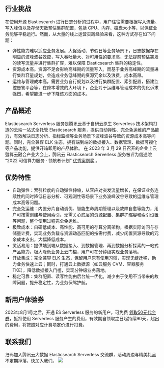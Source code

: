 ## 行业挑战
在使用开源 Elasticsearch 进行日志分析的过程中，用户往往需要根据写入流量、写入峰值以及存储天数预估集群配置，包括 CPU、内存、磁盘大小等，以保证业务能够平稳运行。然而，从大量的线上运营实践经验来看，这种方式存在如下问题：
- 弹性能力难以适应业务发展。大促活动、节假日等业务场景下，日志数据存在明显的波峰波谷效应，写入吞吐量大、对可用性的要求高，无法提前预估突发的读写流量并进行集群扩容，难以保障 Elasticsearch 集群的稳定性。
- 资源成本高。资源不足会影响高峰期的流量写入，而基于业务高峰期的流量进行集群容量规划，会造成业务低峰期的资源冗余以及浪费，成本高昂。
- 运维与管理成本高。需要业务自行规划以及进行集群配置、索引配置，搭建监控告警平台等，在降本增效的大环境下，企业对于运维与管理成本的优化诉求强烈，希望能进一步下降该方面的成本。

## 产品概述
Elasticsearch Serverless 服务是腾讯云基于自研云原生 Serverless 技术架构打造的云端一站式全托管 Elasticsearch 服务，提供自动弹性、完全免运维的产品能力，有效解决日志分析、指标监控等业务场景下波峰波谷导致的资源成本高等问题。同时，完全兼容 ELK 生态，拥有端到端的数据接入、数据管理、数据可视化等产品功能，提供开箱即用的产品体验。
在 2023 年 3 月 29 日召开的企业上云暨算云融合产业大会上，腾讯云 Elasticsearch Serverless 服务被评为信通院 “2022 可信算力服务 · 领航者计划” [优秀案例奖](https://mp.weixin.qq.com/s/Df8sc1r_mpeaAsoDKsGkkg) 。

## 优势特性
- 自动弹性：索引粒度的自动弹性伸缩，从容应对突发流量增长，在保证业务连续性的同时降低日志分析、可观测性等场景下业务波峰波谷导致的运维与管理成本高等问题。
- 完全免运维：内置分片自动调优、智能生命周期管理以及故障自愈等能力，用户可按需创建与使用索引，无需关心底层的资源配置、集群扩缩容和索引设置等问题，整个使用过程完全免运维。
- 极致成本：自研低成本、高性能、高可用的存算分离架构，根据实际访问与存储量计费，实现业务负载与资源动态匹配的按需付费，减少闲置资源导致的冗余成本支出，大幅降低成本。
- 灵活易用：提供端到端从数据接入、到数据管理、再到数据分析探索的一站式产品能力，极大降低业务上云门槛，用户可在分钟级实现业务落地。
- 开放集成：完全兼容 ELK 生态，保留用户原有使用习惯，实现无缝迁移，助力业务快速上云；同时，打通云上数据源（如云服务 CVM、容器服务 TKE），降低数据接入门槛，实现分钟级业务落地。
- 稳定可靠：集群配置、读写性能由后台统一优化，减少由于使用不当带来的故障问题，提升稳定性，为业务保驾护航。

## 新用户体验券
2023年8月1号之后，开通 ES Serverless 服务的新用户，可免费 [领取50元代金券](https://cloud.tencent.com/act/pro/es_serverless)，抵扣使用 Serverless 服务产生的费用，有效期自领取之日起持续90天，超出的费用，将按照对应计费项定价进行扣费。


## 联系我们
扫码加入腾讯云大数据 Elasticsearch Serverless 交流群，活动周边与精美礼品不定期掉落，快加入我们。
![](https://qcloudimg.tencent-cloud.cn/raw/45eaa6cf8bb5b697cc9f1823b9b8fada.png)
